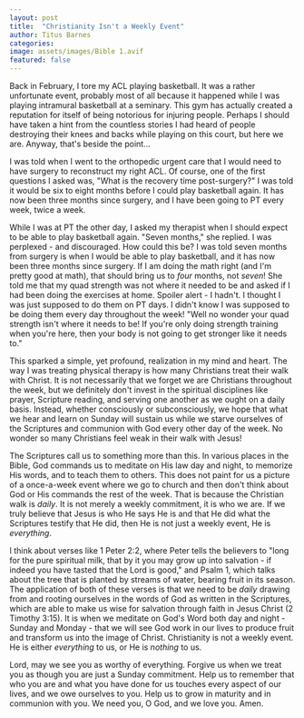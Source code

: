 ```yaml
---
layout: post
title:  "Christianity Isn't a Weekly Event"
author: Titus Barnes
categories:
image: assets/images/Bible 1.avif
featured: false
---
```

Back in February, I tore my ACL playing basketball. It was a rather unfortunate event, probably most of all because it happened while I was playing intramural basketball at a seminary. This gym has actually created a reputation for itself of being notorious for injuring people. Perhaps I should have taken a hint from the countless stories I had heard of people destroying their knees and backs while playing on this court, but here we are. Anyway, that's beside the point...

I was told when I went to the orthopedic urgent care that I would need to have surgery to reconstruct my right ACL. Of course, one of the first questions I asked was, "What is the recovery time post-surgery?" I was told it would be six to eight months before I could play basketball again. It has now been three months since surgery, and I have been going to PT every week, twice a week.

While I was at PT the other day, I asked my therapist when I should expect to be able to play basketball again. "Seven months," she replied. I was perplexed - and discouraged. How could this be? I was told seven months from surgery is when I would be able to play basketball, and it has now been three months since surgery. If I am doing the math right (and I'm pretty good at math), that should bring us to *four* months, not *seven*! She told me that my quad strength was not where it needed to be and asked if I had been doing the exercises at home. Spoiler alert - I hadn't. I thought I was just supposed to do them on PT days. I didn't know I was supposed to be doing them every day throughout the week! "Well no wonder your quad strength isn't where it needs to be! If you're only doing strength training when you're here, then your body is not going to get stronger like it needs to."

This sparked a simple, yet profound, realization in my mind and heart. The way I was treating physical therapy is how many Christians treat their walk with Christ. It is not necessarily that we forget we are Christians throughout the week, but we definitely don't invest in the spiritual disciplines like prayer, Scripture reading, and serving one another as we ought on a daily basis. Instead, whether consciously or subconsciously, we hope that what we hear and learn on Sunday will sustain us while we starve ourselves of the Scriptures and communion with God every other day of the week. No wonder so many Christians feel weak in their walk with Jesus!

The Scriptures call us to something more than this. In various places in the Bible, God commands us to meditate on His law day and night, to memorize His words, and to teach them to others. This does not paint for us a picture of a once-a-week event where we go to church and then don't think about God or His commands the rest of the week. That is because the Christian walk is *daily*.  It is not merely a weekly commitment, it is who we are. If we truly believe that Jesus is who He says He is and that He did what the Scriptures testify that He did, then He is not just a weekly event, He is *everything*.

I think about verses like 1 Peter 2:2, where Peter tells the believers to "long for the pure spiritual milk, that by it you may grow up into salvation - if indeed you have tasted that the Lord is good," and Psalm 1, which talks about the tree that is planted by streams of water, bearing fruit in its season. The application of both of these verses is that we need to be *daily* drawing from and rooting ourselves in the words of God as written in the Scriptures, which are able to make us wise for salvation through faith in Jesus Christ (2 Timothy 3:15). It is when we meditate on God's Word both day and night - Sunday and Monday - that we will see God work in our lives to produce fruit and transform us into the image of Christ. Christianity is not a weekly event. He is either *everything* to us, or He is *nothing* to us.

Lord, may we see you as worthy of everything. Forgive us when we treat you as though you are just a Sunday commitment. Help us to remember that who you are and what you have done for us touches every aspect of our lives, and we owe ourselves to you. Help us to grow in maturity and in communion with you. We need you, O God, and we love you. Amen.